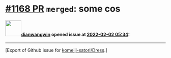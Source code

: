 # [\#1168 PR](https://github.com/komeiji-satori/Dress/pull/1168) `merged`: some cos

#### <img src="https://avatars.githubusercontent.com/u/29746706?u=5be7654bcee5200b01bff2cbe89c538afae0ef41&v=4" width="50">[dianwangwin](https://github.com/dianwangwin) opened issue at [2022-02-02 05:34](https://github.com/komeiji-satori/Dress/pull/1168):






-------------------------------------------------------------------------------



[Export of Github issue for [komeiji-satori/Dress](https://github.com/komeiji-satori/Dress).]
